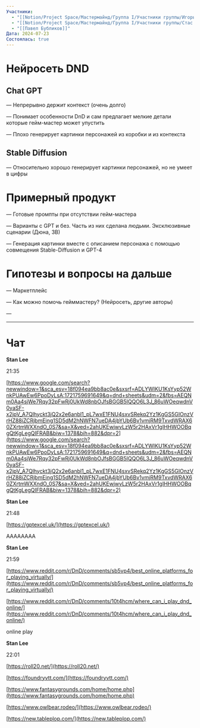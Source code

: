 ```yaml
---
Участники:
  - "[[Notion/Project Space/Мастермайнд/Группа I/Участники группы/Игорь Алексеенко/Игорь Алексеенко\\|Игорь Алексеенко]]"
  - "[[Notion/Project Space/Мастермайнд/Группа I/Участники группы/Стас Харламов/Стас Харламов\\|Стас Харламов]]"
  - "[[Павел Бубликов]]"
Дата: 2024-07-23
Состоялась: true
---
```

# Нейросеть DND

## Chat GPT

— Непрерывно держит контекст (очень долго)

— Понимает особенности DnD и сам предлагает мелкие детали которые гейм-мастер может упустить

— Плохо генерирует картинки персонажей из коробки и из контекста

## Stable Diffusion

— Относительно хорошо генерирует картинки персонажей, но не умеет в цифры

# Примерный продукт

— Готовые промпты при отсутствии гейм-мастера

— Варианты с GPT и без. Часть из них сделана людьми. Эксклюзивные сценарии (Дюна, ЗВ)

— Генерация картинки вместе с описанием персонажа с помощью совмещения Stable-Diffusion и GPT-4

# Гипотезы и вопросы на дальше

— Маркетплейс

— Как можно помочь гейммастеру? (Нейросеть, другие авторы)

— 

---

# Чат

**Stan Lee**

21:35

[https://www.google.com/search?newwindow=1&sca_esv=18f094ea9bb8ac0e&sxsrf=ADLYWIKU1KsYyp52WnkPUAwEw6PpoDyLsA:1721759691649&q=dnd+sheets&udm=2&fbs=AEQNm0Aa4sjWe7Rqy32pFwRj0UkWd8nbOJfsBGGB5IQQO6L3J_86uWOeqwdnV0yaSF-x2jpV_A7Qlhyckt3jQ2x2e6anbl1_pL7wxE1FNU4sxvSRekq2Yz1KgGS5GIOnzVrHZ88iZCRjbmEing1SD5dM2hNWFN7ueDA4jbYUb6Bv1vmjRM9TxvdWRAX60ZXrtmWXXndO_0S7&sa=X&ved=2ahUKEwjwvLzW5r2HAxVr1gIHHWOOBqgQtKgLegQIFRAB&biw=1378&bih=882&dpr=2](https://www.google.com/search?newwindow=1&sca_esv=18f094ea9bb8ac0e&sxsrf=ADLYWIKU1KsYyp52WnkPUAwEw6PpoDyLsA:1721759691649&q=dnd+sheets&udm=2&fbs=AEQNm0Aa4sjWe7Rqy32pFwRj0UkWd8nbOJfsBGGB5IQQO6L3J_86uWOeqwdnV0yaSF-x2jpV_A7Qlhyckt3jQ2x2e6anbl1_pL7wxE1FNU4sxvSRekq2Yz1KgGS5GIOnzVrHZ88iZCRjbmEing1SD5dM2hNWFN7ueDA4jbYUb6Bv1vmjRM9TxvdWRAX60ZXrtmWXXndO_0S7&sa=X&ved=2ahUKEwjwvLzW5r2HAxVr1gIHHWOOBqgQtKgLegQIFRAB&biw=1378&bih=882&dpr=2)

**Stan Lee**

21:48

[https://gptexcel.uk/](https://gptexcel.uk/)

AAAAAAAA

**Stan Lee**

21:59

[https://www.reddit.com/r/DnD/comments/sb5vp4/best_online_platforms_for_playing_virtually/](https://www.reddit.com/r/DnD/comments/sb5vp4/best_online_platforms_for_playing_virtually/)

[https://www.reddit.com/r/DnD/comments/10t4hcm/where_can_i_play_dnd_online/](https://www.reddit.com/r/DnD/comments/10t4hcm/where_can_i_play_dnd_online/)

online play

**Stan Lee**

22:01

[https://roll20.net/](https://roll20.net/)

[https://foundryvtt.com/](https://foundryvtt.com/)

[https://www.fantasygrounds.com/home/home.php](https://www.fantasygrounds.com/home/home.php)

[https://www.owlbear.rodeo/](https://www.owlbear.rodeo/)

[https://new.tableplop.com/](https://new.tableplop.com/)